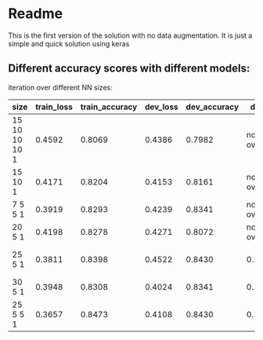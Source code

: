 # Readme
This is the first version of the solution with no data augmentation. It is just a simple and quick solution using keras

## Different accuracy scores with different models: ##

 iteration over different NN sizes:

 |size                |train_loss    |train_accuracy   |dev_loss   |dev_accuracy  |dropout          | inference               |
 |--------------------|--------------|-----------------|-----------|--------------|-----------------|-------------------------|
 |15 10 10 10 1       |0.4592        |0.8069           |0.4386     |0.7982        |no overfitting   |                         |
 |15 10 1             |0.4171        |0.8204           |0.4153     |0.8161        |no overfitting   |                         |
 |7 5 5 1             |0.3919        |0.8293           |0.4239     |0.8341        |no overfitting   |                         |
 |20 5 1              |0.4198        |0.8278           |0.4271     |0.8072        |no overfitting   |                         |
 |25 5 1              |0.3811        |0.8398           |0.4522     |0.8430        |0.1   0          | 25 best for first layer |  
 |30 5 1              |0.3948        |0.8308           |0.4024     |0.8341        |0.1   0          |                         |
 |25 5 5 1            |0.3657        |0.8473           |0.4108     |0.8430        |0.1   0          | even better             |
